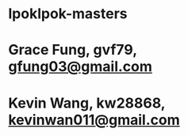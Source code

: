 # lpoklpok-masters
# Grace Fung, gvf79, gfung03@gmail.com
# Kevin Wang, kw28868, kevinwan011@gmail.com
